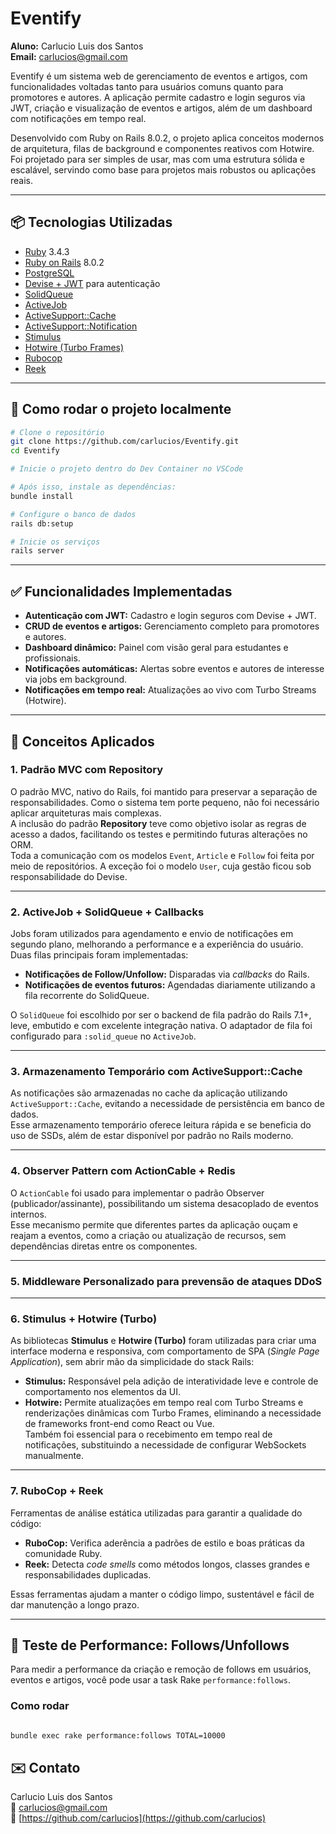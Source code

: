 # Eventify

**Aluno:** Carlucio Luis dos Santos  
**Email:** carlucios@gmail.com  

Eventify é um sistema web de gerenciamento de eventos e artigos, com funcionalidades voltadas tanto para usuários comuns quanto para promotores e autores. A aplicação permite cadastro e login seguros via JWT, criação e visualização de eventos e artigos, além de um dashboard com notificações em tempo real.

Desenvolvido com Ruby on Rails 8.0.2, o projeto aplica conceitos modernos de arquitetura, filas de background e componentes reativos com Hotwire. Foi projetado para ser simples de usar, mas com uma estrutura sólida e escalável, servindo como base para projetos mais robustos ou aplicações reais.

---

## 📦 Tecnologias Utilizadas

- [Ruby](https://www.ruby-lang.org/pt/) 3.4.3  
- [Ruby on Rails](https://rubyonrails.org/) 8.0.2  
- [PostgreSQL](https://www.postgresql.org/)  
- [Devise + JWT](https://github.com/waiting-for-dev/devise-jwt) para autenticação  
- [SolidQueue](https://github.com/solidusio/solidus_queue) 
- [ActiveJob](https://api.rubyonrails.org/classes/ActiveJob.html)  
- [ActiveSupport::Cache](https://api.rubyonrails.org/classes/ActiveSupport.html)  
- [ActiveSupport::Notification](https://api.rubyonrails.org/classes/ActiveSupport/Notifications.html)  
- [Stimulus](https://stimulus.hotwired.dev/)  
- [Hotwire (Turbo Frames)](https://turbo.hotwired.dev/)  
- [Rubocop](https://rubocop.org/)  
- [Reek](https://github.com/troessner/reek)  

---

## 🚀 Como rodar o projeto localmente

```bash
# Clone o repositório
git clone https://github.com/carlucios/Eventify.git
cd Eventify

# Inicie o projeto dentro do Dev Container no VSCode

# Após isso, instale as dependências:
bundle install

# Configure o banco de dados
rails db:setup

# Inicie os serviços
rails server
```

---

## ✅ Funcionalidades Implementadas

- **Autenticação com JWT:** Cadastro e login seguros com Devise + JWT.  
- **CRUD de eventos e artigos:** Gerenciamento completo para promotores e autores.  
- **Dashboard dinâmico:** Painel com visão geral para estudantes e profissionais.  
- **Notificações automáticas:** Alertas sobre eventos e autores de interesse via jobs em background.  
- **Notificações em tempo real:** Atualizações ao vivo com Turbo Streams (Hotwire).  

---

## 🧠 Conceitos Aplicados

### 1. Padrão MVC com Repository

O padrão MVC, nativo do Rails, foi mantido para preservar a separação de responsabilidades. Como o sistema tem porte pequeno, não foi necessário aplicar arquiteturas mais complexas.  
A inclusão do padrão **Repository** teve como objetivo isolar as regras de acesso a dados, facilitando os testes e permitindo futuras alterações no ORM.  
Toda a comunicação com os modelos `Event`, `Article` e `Follow` foi feita por meio de repositórios. A exceção foi o modelo `User`, cuja gestão ficou sob responsabilidade do Devise.

---

### 2. ActiveJob + SolidQueue + Callbacks

Jobs foram utilizados para agendamento e envio de notificações em segundo plano, melhorando a performance e a experiência do usuário. Duas filas principais foram implementadas:

- **Notificações de Follow/Unfollow:** Disparadas via *callbacks* do Rails.  
- **Notificações de eventos futuros:** Agendadas diariamente utilizando a fila recorrente do SolidQueue.

O `SolidQueue` foi escolhido por ser o backend de fila padrão do Rails 7.1+, leve, embutido e com excelente integração nativa. O adaptador de fila foi configurado para `:solid_queue` no `ActiveJob`.

---

### 3. Armazenamento Temporário com ActiveSupport::Cache

As notificações são armazenadas no cache da aplicação utilizando `ActiveSupport::Cache`, evitando a necessidade de persistência em banco de dados.  
Esse armazenamento temporário oferece leitura rápida e se beneficia do uso de SSDs, além de estar disponível por padrão no Rails moderno.

---

### 4. Observer Pattern com ActionCable + Redis

O `ActionCable` foi usado para implementar o padrão Observer (publicador/assinante), possibilitando um sistema desacoplado de eventos internos.  
Esse mecanismo permite que diferentes partes da aplicação ouçam e reajam a eventos, como a criação ou atualização de recursos, sem dependências diretas entre os componentes.

---

### 5. Middleware Personalizado para prevensão de ataques DDoS



---

### 6. Stimulus + Hotwire (Turbo)

As bibliotecas **Stimulus** e **Hotwire (Turbo)** foram utilizadas para criar uma interface moderna e responsiva, com comportamento de SPA (*Single Page Application*), sem abrir mão da simplicidade do stack Rails:

- **Stimulus:** Responsável pela adição de interatividade leve e controle de comportamento nos elementos da UI.  
- **Hotwire:** Permite atualizações em tempo real com Turbo Streams e renderizações dinâmicas com Turbo Frames, eliminando a necessidade de frameworks front-end como React ou Vue.  
  Também foi essencial para o recebimento em tempo real de notificações, substituindo a necessidade de configurar WebSockets manualmente.

---

### 7. RuboCop + Reek

Ferramentas de análise estática utilizadas para garantir a qualidade do código:

- **RuboCop:** Verifica aderência a padrões de estilo e boas práticas da comunidade Ruby.  
- **Reek:** Detecta *code smells* como métodos longos, classes grandes e responsabilidades duplicadas.

Essas ferramentas ajudam a manter o código limpo, sustentável e fácil de dar manutenção a longo prazo.

---

## 🚀 Teste de Performance: Follows/Unfollows

Para medir a performance da criação e remoção de follows em usuários, eventos e artigos, você pode usar a task Rake `performance:follows`.

### Como rodar

```bash

bundle exec rake performance:follows TOTAL=10000

```

## ✉️ Contato

Carlucio Luis dos Santos  
📧 [carlucios@gmail.com](mailto:carlucios@gmail.com)  
🔗 [https://github.com/carlucios](https://github.com/carlucios)
